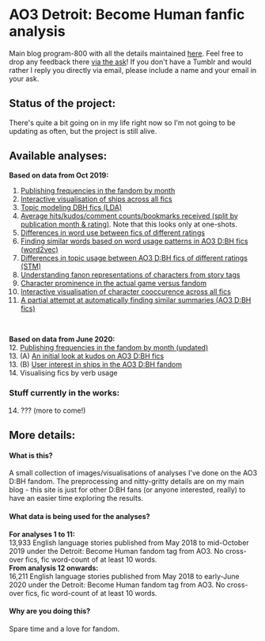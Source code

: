 # AO3 Detroit: Become Human fanfic analysis
Main blog program-800 with all the details maintained [here](https://program-800.tumblr.com). Feel free to drop any feedback there [via the ask](https://program-800.tumblr.com/ask)! If you don't have a Tumblr and would rather I reply you directly via email, please include a name and your email in your ask.

## Status of the project:
There's quite a bit going on in my life right now so I'm not going to be updating as often, but the project is still alive.

## Available analyses:
<b>Based on data from Oct 2019:</b><br>
1. [Publishing frequencies in the fandom by month](dbh-pubfreqs.md)<br>
2. [Interactive visualisation of ships across all fics](dbh-shipnetwork.md)<br>
3. [Topic modeling DBH fics (LDA)](dbh-vanillalda.md)<br>
4. [Average hits/kudos/comment counts/bookmarks received (split by publication month & rating)](https://nbviewer.jupyter.org/github/dru-r/ao3-dbh-analysis/blob/master/docs/dbh-avmetrics-month-v3.ipynb?flush_cache=True). Note that this looks only at one-shots.<br>
5. [Differences in word use between fics of different ratings](dbh-ratingslanguse.md)<br>
6. [Finding similar words based on word usage patterns in AO3 D:BH fics (word2vec)](dbh-w2vtrial.md)<br>
7. [Differences in topic usage between AO3 D:BH fics of different ratings (STM)](dbh-stm.md)<br>
8. [Understanding fanon representations of characters from story tags](dbh-charadescripts.md)<br>
9. [Character prominence in the actual game versus fandom](dbh-charaprominence.md)<br>
10. [Interactive visualisation of character cooccurence across all fics](dbh-charanetwork.md)<br>
11. [A partial attempt at automatically finding similar summaries (AO3 D:BH fics)](dbh-wmdtrial.md)<br>
<br>

<b>Based on data from June 2020:</b><br> 
12. [Publishing frequencies in the fandom by month (updated)](dbh-pubfreqs2.md)<br>
13. (A) [An initial look at kudos on AO3 D:BH fics](dbh-kudosbasic.md)<br>
13. (B) [User interest in ships in the AO3 D:BH fandom](dbh-kudosnetwork.md)<br>
14. Visualising fics by verb usage<br>

### Stuff currently in the works:
14. ??? (more to come!)<br>

## More details:
#### What is this?
A small collection of images/visualisations of analyses I've done on the AO3 D:BH fandom. The preprocessing and nitty-gritty details are on my main blog - this site is just for other D:BH fans (or anyone interested, really) to have an easier time exploring the results.<br>

#### What data is being used for the analyses?
<b>For analyses 1 to 11: </b><br>
13,933 English language stories published from May 2018 to mid-October 2019 under the Detroit: Become Human fandom tag from AO3. No cross-over fics, fic word-count of at least 10 words.<br>
<b>From analysis 12 onwards:</b><br>
16,211 English language stories published from May 2018 to early-June 2020 under the Detroit: Become Human fandom tag from AO3. No cross-over fics, fic word-count of at least 10 words.<br>

#### Why are you doing this?
Spare time and a love for fandom.
